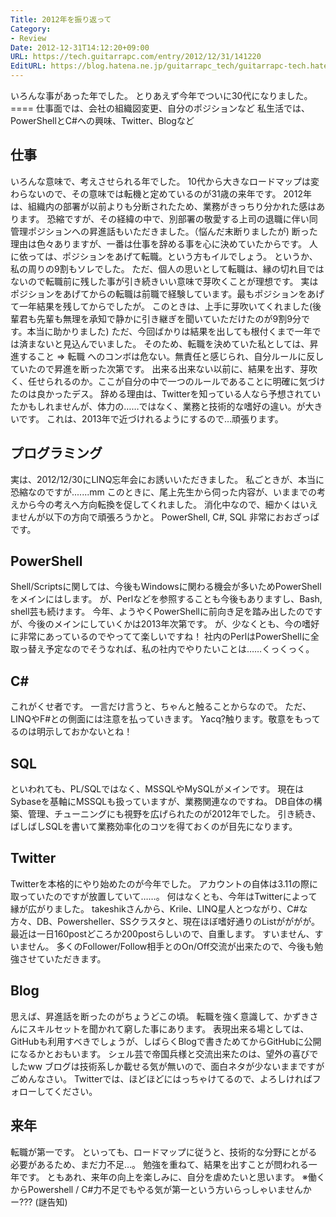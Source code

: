 ```yaml
---
Title: 2012年を振り返って
Category:
- Review
Date: 2012-12-31T14:12:20+09:00
URL: https://tech.guitarrapc.com/entry/2012/12/31/141220
EditURL: https://blog.hatena.ne.jp/guitarrapc_tech/guitarrapc-tech.hatenablog.com/atom/entry/11696248318757676013
---
```


<p>いろんな事があった年でした。 とりあえず今年でついに30代になりました。 ==== 仕事面では、会社の組織図変更、自分のポジションなど 私生活では、PowerShellとC#への興味、Twitter、Blogなど</p>
<h2>仕事</h2>
<p>いろんな意味で、考えさせられる年でした。 10代から大きなロードマップは変わらないので、その意味では転機と定めているのが31歳の来年です。 2012年は、組織内の部署が以前よりも分断されたため、業務がきっちり分かれた感はあります。 恐縮ですが、その経緯の中で、別部署の敬愛する上司の退職に伴い同管理ポジションへの昇進話もいただきました。（悩んだ末断りましたが) 断った理由は色々ありますが、一番は仕事を辞める事を心に決めていたからです。 人に依っては、ポジションをあげて転職。という方もイルでしょう。 というか、私の周りの9割もソレでした。 ただ、個人の思いとして転職は、縁の切れ目ではないので転職前に残した事が引き続きいい意味で芽吹くことが理想です。 実はポジションをあげてからの転職は前職で経験しています。最もポジションをあげて一年結果を残してからでしたが。 このときは、上手に芽吹いてくれました(後輩君も先輩も無理を承知で静かに引き継ぎを聞いていただけたのが9割9分です。本当に助かりました) ただ、今回ばかりは結果を出しても根付くまで一年では済まないと見込んでいました。 そのため、転職を決めていた私としては、昇進すること =&gt; 転職 へのコンボは危ない。無責任と感じられ、自分ルールに反していたので昇進を断った次第です。 出来る出来ない以前に、結果を出す、芽吹く、任せられるのか。ここが自分の中で一つのルールであることに明確に気づけたのは良かったデス。 辞める理由は、Twitterを知っている人なら予想されていたかもしれませんが、体力の……ではなく、業務と技術的な嗜好の違い。が大きいです。 これは、2013年で近づけれるようにするので…頑張ります。</p>
<h2>プログラミング</h2>
<p>実は、2012/12/30にLINQ忘年会にお誘いいただきました。 私ごときが、本当に恐縮なのですが.......mm このときに、尾上先生から伺った内容が、いままでの考えから今の考えへ方向転換を促してくれました。 消化中なので、細かくはいえませんが以下の方向で頑張ろうかと。 PowerShell, C#, SQL 非常におおざっぱです。</p>
<h2>PowerShell</h2>
<p>Shell/Scriptsに関しては、今後もWindowsに関わる機会が多いためPowerShellをメインにはします。 が、Perlなどを参照することも今後もありますし、Bash, shell芸も続けます。 今年、ようやくPowerShellに前向き足を踏み出したのですが、今後のメインにしていくかは2013年次第です。 が、少なくとも、今の嗜好に非常にあっているのでやってて楽しいですね！ 社内のPerlはPowerShellに全取っ替え予定なのでそうなれば、私の社内でやりたいことは……くっくっく。</p>
<h2>C#</h2>
<p>これがくせ者です。 一言だけ言うと、ちゃんと触ることからなので。 ただ、LINQやF#との側面には注意を払っていきます。 Yacq?触ります。敬意をもってるのは明示しておかないとね！</p>
<h2>SQL</h2>
<p>といわれても、PL/SQLではなく、MSSQLやMySQLがメインです。 現在はSybaseを基軸にMSSQLも扱っていますが、業務関連なのですね。 DB自体の構築、管理、チューニングにも視野を広げられたのが2012年でした。 引き続き、ばしばしSQLを書いて業務効率化のコツを得ておくのが目先になります。</p>
<h2>Twitter</h2>
<p>Twitterを本格的にやり始めたのが今年でした。 アカウントの自体は3.11の際に取っていたのですが放置していて……。 何はなくとも、今年はTwitterによって縁が広がりました。 takeshikさんから、Krile、LINQ星人とつながり、C#な方々、DB、Powersheller、SSクラスタと、現在ほぼ嗜好通りのListがががが。 最近は一日160postどころか200postらしいので、自重します。 すいません、すいません。 多くのFollower/Follow相手とのOn/Off交流が出来たので、今後も勉強させていただきます。</p>
<h2>Blog</h2>
<p>思えば、昇進話を断ったのがちょうどこの頃。 転職を強く意識して、かずきさんにスキルセットを聞かれて窮した事にあります。 表現出来る場としては、GitHubも利用すべきでしょうが、しばらくBlogで書きためてからGitHubに公開になるかとおもいます。 シェル芸で帝国兵様と交流出来たのは、望外の喜びでしたww ブログは技術系しか載せる気が無いので、面白ネタが少ないままですがごめんなさい。 Twitterでは、ほどほどにはっちゃけてるので、よろしければフォローしてください。</p>
<h2>来年</h2>
<p>転職が第一です。 といっても、ロードマップに従うと、技術的な分野にとがる必要があるため、まだ力不足…。 勉強を重ねて、結果を出すことが問われる一年です。 ともあれ、来年の向上を楽しみに、自分を虐めたいと思います。 ※働くからPowershell / C#力不足でもやる気が第一という方いらっしゃいませんかー??? (謎告知)</p>
